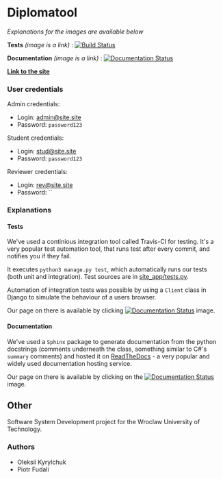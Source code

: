# Diplomatool

*Explanations for the images are available below*

**Tests** *(image is a link)* : [![Build Status](https://travis-ci.org/olety/Diplomatool.svg?branch=master)](https://travis-ci.org/olety/Diplomatool)

**Documentation** *(image is a link)* : [![Documentation Status](https://readthedocs.org/projects/diplomatool/badge/?version=latest)](http://diplomatool.readthedocs.io/?badge=latest)
                
**[Link to the site](http://207.154.202.19/)**                

### User credentials

Admin credentials:
* Login: admin@site.site
* Password: `password123`

Student credentials:
* Login: stud@site.site
* Password: `password123`

Reviewer credentials:
* Login: rev@site.site
* Password: ``

### Explanations

#### Tests

We've used a continious integration tool called Travis-CI for testing. It's a very popular test automation tool, 
that runs test after every commit, and notifies you if they fail. 

It executes `python3 manage.py test`, which automatically runs our tests (both unit and integration). Test sources are in [site_app/tests.py](site_app/tests.py).

Automation of integration tests was possible by using a `Client` class in Django to simulate the behaviour of a users browser.

Our page on there is available by clicking [![Documentation Status](https://readthedocs.org/projects/diplomatool/badge/?version=latest)](http://diplomatool.readthedocs.io/?badge=latest) image.

#### Documentation

We've used a `Sphinx` package to generate documentation from the python docstrings (comments underneath the class, 
something similar to C#'s `summary` comments) and hosted it on [ReadTheDocs](http://readthedocs.io) - a very popular 
and widely used documentation hosting service. 

Our page on there is available by clicking on the 
[![Documentation Status](https://readthedocs.org/projects/diplomatool/badge/?version=latest)](http://diplomatool.readthedocs.io/?badge=latest) image.

## Other

Software System Development project for the Wroclaw University of Technology.

### Authors
* Oleksii Kyrylchuk  
* Piotr Fudali
